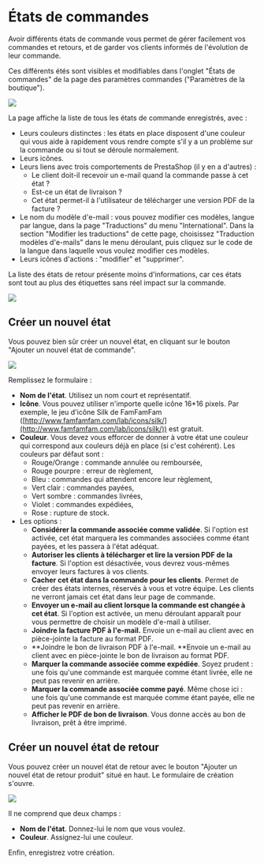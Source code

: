 # États de commandes

Avoir différents états de commande vous permet de gérer facilement vos commandes et retours, et de garder vos clients informés de l'évolution de leur commande.

Ces différents étés sont visibles et modifiables dans l'onglet "États de commandes" de la page des paramètres commandes ("Paramètres de la boutique").

![](<../../../../.gitbook/assets/52298375 (1).png>)

La page affiche la liste de tous les états de commande enregistrés, avec :

* Leurs couleurs distinctes : les états en place disposent d'une couleur qui vous aide à rapidement vous rendre compte s'il y a un problème sur la commande ou si tout se déroule normalement.
* Leurs icônes.
* Leurs liens avec trois comportements de PrestaShop (il y en a d'autres) :
  * Le client doit-il recevoir un e-mail quand la commande passe à cet état ?
  * Est-ce un état de livraison ?
  * Cet état permet-il à l'utilisateur de télécharger une version PDF de la facture ?
* Le nom du modèle d'e-mail : vous pouvez modifier ces modèles, langue par langue, dans la page "Traductions" du menu "International". Dans la section "Modifier les traductions" de cette page, choisissez "Traduction modèles d'e-mails" dans le menu déroulant, puis cliquez sur le code de la langue dans laquelle vous voulez modifier ces modèles.
* Leurs icônes d'actions : "modifier" et "supprimer".

La liste des états de retour présente moins d'informations, car ces états sont tout au plus des étiquettes sans réel impact sur la commande.

![](<../../../../.gitbook/assets/52298376 (1).png>)

## Créer un nouvel état <a href="id-etatsdecommandes-creerunnouveletat" id="id-etatsdecommandes-creerunnouveletat"></a>

Vous pouvez bien sûr créer un nouvel état, en cliquant sur le bouton "Ajouter un nouvel état de commande".

![](../../../../.gitbook/assets/52298381.png)

Remplissez le formulaire :

* **Nom de l'état**. Utilisez un nom court et représentatif.
* **Icône**. Vous pouvez utiliser n'importe quelle icône 16\*16 pixels. Par exemple, le jeu d'icône Silk de FamFamFam ([http://www.famfamfam.com/lab/icons/silk/](http://www.famfamfam.com/lab/icons/silk/)) est gratuit.
* **Couleur**. Vous devez vous efforcer de donner à votre état une couleur qui correspond aux couleurs déjà en place (si c'est cohérent). Les couleurs par défaut sont :
  * Rouge/Orange : commande annulée ou remboursée,
  * Rouge pourpre : erreur de règlement,
  * Bleu : commandes qui attendent encore leur règlement,
  * Vert clair : commandes payées,
  * Vert sombre : commandes livrées,
  * Violet : commandes expédiées,
  * Rose : rupture de stock.
* Les options :
  * **Considérer la commande associée comme validée**. Si l'option est activée, cet état marquera les commandes associées comme étant payées, et les passera à l'état adéquat.
  * **Autoriser les clients à télécharger et lire la version PDF de la facture**. Si l'option est désactivée, vous devrez vous-mêmes envoyer leurs factures à vos clients.
  * **Cacher cet état dans la commande pour les clients**. Permet de créer des états internes, réservés à vous et votre équipe. Les clients ne verront jamais cet état dans leur page de commande.
  * **Envoyer un e-mail au client lorsque la commande est changée à cet état**. Si l'option est activée, un menu déroulant apparaît pour vous permettre de choisir un modèle d'e-mail à utiliser.
  * **Joindre la facture PDF à l'e-mail.** Envoie un e-mail au client avec en pièce-jointe la facture au format PDF.
  * **Joindre le bon de livraison PDF à l'e-mail. **Envoie un e-mail au client avec en pièce-jointe le bon de livraison au format PDF.
  * **Marquer la commande associée comme expédiée**. Soyez prudent : une fois qu'une commande est marquée comme étant livrée, elle ne peut pas revenir en arrière.
  * **Marquer la commande associée comme payé**. Même chose ici : une fois qu'une commande est marquée comme étant payée, elle ne peut pas revenir en arrière.
  * **Afficher le PDF de bon de livraison**. Vous donne accès au bon de livraison, prêt à être imprimé.

## Créer un nouvel état de retour <a href="id-etatsdecommandes-creerunnouveletatderetour" id="id-etatsdecommandes-creerunnouveletatderetour"></a>

Vous pouvez créer un nouvel état de retour avec le bouton "Ajouter un nouvel état de retour produit" situé en haut. Le formulaire de création s'ouvre.

![](../../../../.gitbook/assets/52298382.png)

Il ne comprend que deux champs :

* **Nom de l'état**. Donnez-lui le nom que vous voulez.
* **Couleur**. Assignez-lui une couleur.

Enfin, enregistrez votre création.
